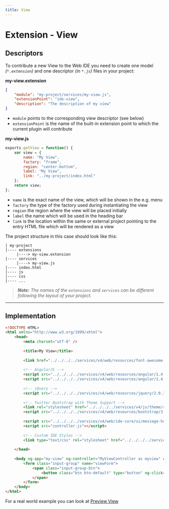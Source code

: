 ```yaml
---
title: View
---
```


Extension - View
===

Descriptors
---

To contribute a new View to the Web IDE you need to create one model _(`*.extension`)_ and one descriptor _(in `*.js`)_ files in your project:

**my-view.extension**

```json
{
	"module": "my-project/services/my-view.js",
	"extensionPoint": "ide-view",
	"description": "The description of my view"
}
```

* `module` points to the corresponding view descriptor (see below)
* `extensionPoint` is the name of the built-in extension point to which the current plugin will contribute


**my-view.js**

```javascript
exports.getView = function() {
	var view = {
		name: "My View",
		factory: "frame",
		region: "center-bottom",
		label: "My View",
		link: "../my-project/index.html"
	};
	return view;
};
```

* `name` is the exact name of the view, which will be shown in the e.g. menu
* `factory` the type of the factory used during instantiating the view
* `region` the region where the view will be placed initially
* `label` the name which will be used in the heading bar
* `link` is the location within the same or external project pointing to the entry HTML file which will be rendered as a view



The project structure in this case should look like this:

``` hl_lines="3 5"
| my-project
|---- extensions
     |----> my-view.extension
|---- services
     |----> my-view.js
|---- index.html
|---- js
|---- css
|---- ...

```

> _**Note:** The names of the `extensions` and `services` can be different following the layout of your project._
   
---

Implementation
---

```html
<!DOCTYPE HTML>
<html xmlns="http://www.w3.org/1999/xhtml">
	<head>
		<meta charset="utf-8" />
		
		<title>My View</title>
	
		<link href="../../../../services/v4/web/resources/font-awesome-4.7.0/css/font-awesome.min.css" type="text/css" rel="stylesheet">
		
		<!-- AngularJS -->
		<script src="../../../../services/v4/web/resources/angular/1.4.7/angular.min.js"></script>
		<script src="../../../../services/v4/web/resources/angular/1.4.7/angular-resource.min.js"></script>
		
		<!-- jQuery -->
		<script src="../../../../services/v4/web/resources/jquery/2.0.3/jquery.min.js"></script>
		
		<!-- Twitter Bootstrap with Theme Support -->
		<link rel="stylesheet" href="../../../../services/v4/js/theme/resources.js/bootstrap.min.css">
		<script src="../../../../services/v4/web/resources/bootstrap/3.3.7/bootstrap.min.js"></script>
		
		<script src="../../../../services/v4/web/ide-core/ui/message-hub.js"></script>
		<script src="controller.js"></script>
	
		<!-- Custom IDE Styles -->
		<link type="text/css" rel="stylesheet" href="../../../../services/v4/js/theme/resources.js/ide.css" />
		
	</head>
	
	<body ng-app="my-view" ng-controller="MyViewController as myview" class="view">
	    <form class="input-group" name="viewForm">
		  	<span class="input-group-btn">
				<button class="btn btn-default" type="button" ng-click="myViewClick()"><i class="fa fa-bolt"></i></button>
			</span>
	    </form>
	</body>
</html>
```

For а real world example you can look at [Preview View](https://github.com/dirigiblelabs/ide-preview.git)

